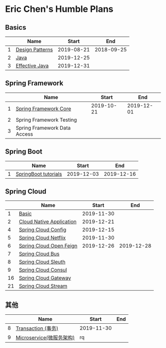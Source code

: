 # Eric Chen's Humble Plans

## Basics

|      | Name                                            | Start      | End        |
| ---- | ----------------------------------------------- | ---------- | ---------- |
| 1    | [Design Patterns](01-design-patterns/README.md) | 2019-08-21 | 2018-09-25 |
| 2    | [Java](04-java/01-basic/01-introduction.md)     | 2019-12-25 |            |
| 3    | [Effective Java](06-effective-java/README.md)   | 2019-12-31 |            |

## Spring Framework

|      | Name                                                         | Start      | End        |
| ---- | ------------------------------------------------------------ | ---------- | ---------- |
| 1    | [Spring Framework Core](02-spring-framework-documentation/02-core/README.md) | 2019-10-21 | 2019-12-01 |
| 2    | Spring Framework Testing                                     |            |            |
| 3    | Spring Framework Data Access                                 |            |            |

## Spring Boot

|      | Name                                                         | Start      | End        |
| ---- | ------------------------------------------------------------ | ---------- | ---------- |
| 1    | [SpringBoot tutorials](03-spring-boot-documentation/01-tutorials) | 2019-12-03 | 2019-12-16 |

## Spring Cloud

|      | Name                                                         | Start      | End        |
| ---- | ------------------------------------------------------------ | ---------- | ---------- |
| 1    | [Basic](05-spring-cloud-documentation/01-basic)              | 2019-11-30 |            |
| 2    | [Cloud Native Application](05-spring-cloud-documentation/02-cloud-native-application/README.md) | 2019-12-21 |            |
| 4    | [Spring Cloud Config](05-spring-cloud-documentation/04-spring-cloud-conig/README.md) | 2019-12-15 |            |
| 5    | [Spring Cloud Netflix](05-spring-cloud-documentation/05-spring-cloud-netflix/README.md) | 2019-11-30 |            |
| 6    | [Spring Cloud Open Feign](05-spring-cloud-documentation/06-spring-cloud-open-feign/README.md) | 2019-12-26 | 2019-12-28 |
| 7    | [Spring Cloud Bus](05-spring-cloud-documentation/07-spring-cloud-bus/README.md) |            |            |
| 8    | [Spring Cloud Sleuth](05-spring-cloud-documentation/08-spring-cloud-sleuth/README.md) |            |            |
| 9    | [Spring Cloud Consul](05-spring-cloud-documentation/09-spring-cloud-consul/README.md) |            |            |
| 16   | [Spring Cloud Gateway](05-spring-cloud-documentation/09-spring-cloud-consul/README.md) |            |            |
| 21   | [Spring Cloud Stream](05-spring-cloud-documentation/21-spring-cloud-stream/README.md) |            |            |

## 其他

|      | Name                                                    | Start      | End  |
| ---- | ------------------------------------------------------- | ---------- | ---- |
| 8    | [Transaction (事务)](08-transaction/README.md)          | 2019-11-30 |      |
| 9    | [Microservice(微服务架构)](09-micro-services/README.md) | rq         |      |